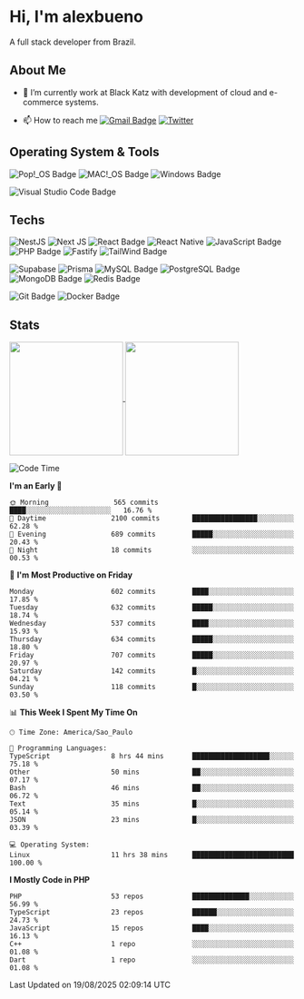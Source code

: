 # Hi, I'm alexbueno

A full stack developer from Brazil.

## About Me

- 🌱 I’m currently work at Black Katz with development of cloud and e-commerce systems.

- 📫 How to reach me [![Gmail Badge](https://img.shields.io/badge/-gmail-c14438?style=for-the-badge&logo=Gmail&logoColor=ffffff)](mailto:alexsandrofbueno@gmail.com) [![Twitter](https://img.shields.io/badge/twitter-1DA1F2.svg?style=for-the-badge&logo=twitter&logoColor=ffffff)](https://x.com/Alex_Bueno_7)

## Operating System & Tools

![Pop!_OS Badge](https://img.shields.io/badge/Pop!__OS-48B9C7?logo=popos&logoColor=fff&style=flat)
![MAC!_OS Badge](https://img.shields.io/badge/macOS-000000?style=flat&logo=apple&logoColor=white)
![Windows Badge](https://img.shields.io/badge/Windows-0078D6?logo=windows&logoColor=fff&style=flat)

![Visual Studio Code Badge](https://img.shields.io/badge/Visual%20Studio%20Code-007ACC?logo=visualstudiocode&logoColor=fff&style=flat)

## Techs

![NestJS](https://img.shields.io/badge/nestjs-%23E0234E.svg?style=flat&logo=nestjs&logoColor=white)
![Next JS](https://img.shields.io/badge/Next-black?style=flat&logo=next.js&logoColor=white)
![React Badge](https://img.shields.io/badge/React-61DAFB?logo=react&logoColor=000&style=flat)
![React Native](https://img.shields.io/badge/react_native-%2320232a.svg?style=flat&logo=react&logoColor=%2361DAFB)
![JavaScript Badge](https://img.shields.io/badge/JavaScript-F7DF1E?logo=javascript&logoColor=000&style=flat)
![PHP Badge](https://img.shields.io/badge/PHP-777BB4?logo=php&logoColor=fff&style=flat)
![Fastify](https://img.shields.io/badge/fastify-%23000000.svg?style=flat&logo=fastify&logoColor=white)
![TailWind Badge](https://img.shields.io/badge/Tailwind_CSS-06B6D4?style=flat&logo=tailwind-css&logoColor=white)

![Supabase](https://img.shields.io/badge/Supabase-3ECF8E?style=flat&logo=supabase&logoColor=white)
![Prisma](https://img.shields.io/badge/Prisma-3982CE?style=flat&logo=Prisma&logoColor=white)
![MySQL Badge](https://img.shields.io/badge/MySQL-4479A1?logo=mysql&logoColor=fff&style=flat)
![PostgreSQL Badge](https://img.shields.io/badge/PostgreSQL-4169E1?logo=postgresql&logoColor=fff&style=flat)
![MongoDB Badge](https://img.shields.io/badge/MongoDB-47A248?logo=mongodb&logoColor=fff&style=flat)
![Redis Badge](https://img.shields.io/badge/Redis-DC382D?logo=redis&logoColor=fff&style=flat)

![Git Badge](https://img.shields.io/badge/Git-F05032?logo=git&logoColor=fff&style=flat)
![Docker Badge](https://img.shields.io/badge/Docker-2496ED?logo=docker&logoColor=fff&style=flat)


## Stats

<a href="https://github.com/anuraghazra/github-readme-stats">
  <img height=200 align="center" src="https://github-readme-stats.vercel.app/api?username=alexbueno7&theme=dark" />
</a>
<a href="https://github.com/anuraghazra/convoychat">
  <img height=200 align="center" src="https://github-readme-stats.vercel.app/api/top-langs?username=alexbueno7&layout=compact&langs_count=8&card_width=320&theme=dark" />
</a>

<!--START_SECTION:waka-->
![Code Time](http://img.shields.io/badge/Code%20Time-1%2C820%20hrs%2022%20mins-blue)

**I'm an Early 🐤** 

```text
🌞 Morning                565 commits         ████░░░░░░░░░░░░░░░░░░░░░   16.76 % 
🌆 Daytime                2100 commits        ████████████████░░░░░░░░░   62.28 % 
🌃 Evening                689 commits         █████░░░░░░░░░░░░░░░░░░░░   20.43 % 
🌙 Night                  18 commits          ░░░░░░░░░░░░░░░░░░░░░░░░░   00.53 % 
```
📅 **I'm Most Productive on Friday** 

```text
Monday                   602 commits         ████░░░░░░░░░░░░░░░░░░░░░   17.85 % 
Tuesday                  632 commits         █████░░░░░░░░░░░░░░░░░░░░   18.74 % 
Wednesday                537 commits         ████░░░░░░░░░░░░░░░░░░░░░   15.93 % 
Thursday                 634 commits         █████░░░░░░░░░░░░░░░░░░░░   18.80 % 
Friday                   707 commits         █████░░░░░░░░░░░░░░░░░░░░   20.97 % 
Saturday                 142 commits         █░░░░░░░░░░░░░░░░░░░░░░░░   04.21 % 
Sunday                   118 commits         █░░░░░░░░░░░░░░░░░░░░░░░░   03.50 % 
```


📊 **This Week I Spent My Time On** 

```text
🕑︎ Time Zone: America/Sao_Paulo

💬 Programming Languages: 
TypeScript               8 hrs 44 mins       ███████████████████░░░░░░   75.18 % 
Other                    50 mins             ██░░░░░░░░░░░░░░░░░░░░░░░   07.17 % 
Bash                     46 mins             ██░░░░░░░░░░░░░░░░░░░░░░░   06.72 % 
Text                     35 mins             █░░░░░░░░░░░░░░░░░░░░░░░░   05.14 % 
JSON                     23 mins             █░░░░░░░░░░░░░░░░░░░░░░░░   03.39 % 

💻 Operating System: 
Linux                    11 hrs 38 mins      █████████████████████████   100.00 % 
```

**I Mostly Code in PHP** 

```text
PHP                      53 repos            ██████████████░░░░░░░░░░░   56.99 % 
TypeScript               23 repos            ██████░░░░░░░░░░░░░░░░░░░   24.73 % 
JavaScript               15 repos            ████░░░░░░░░░░░░░░░░░░░░░   16.13 % 
C++                      1 repo              ░░░░░░░░░░░░░░░░░░░░░░░░░   01.08 % 
Dart                     1 repo              ░░░░░░░░░░░░░░░░░░░░░░░░░   01.08 % 
```




 Last Updated on 19/08/2025 02:09:14 UTC
<!--END_SECTION:waka-->
